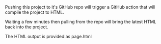 

Pushing this project to it's GitHub repo will trigger a GitHub action that will compile the project to HTML. 

Waiting a few minutes then pulling from the repo will bring the latest HTML back into the project.

The HTML output is provided as page<timestamp>.html